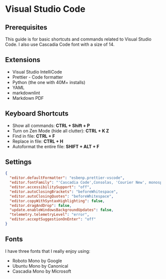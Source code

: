 # Visual Studio Code

## Prerequisites

This guide is for basic shortcuts and commands related to Visual Studio Code.
I also use Cascadia Code font with a size of 14.

## Extensions

- Visual Studio IntelliCode
- Prettier - Code formatter
- Python (the one with 40M+ installs)
- YAML
- markdownlint
- Markdown PDF

## Keyboard Shortcuts

- Show all commands: **CTRL + Shift + P**
- Turn on Zen Mode (hide all clutter): **CTRL + K Z**
- Find in file: **CTRL + F**
- Replace in file: **CTRL + H**
- Autoformat the entire file: **SHIFT + ALT + F**

## Settings

```json
{
  "editor.defaultFormatter": "esbenp.prettier-vscode",
  "editor.fontFamily": "'Cascadia Code',Consolas, 'Courier New', monospace",
  "editor.accessibilitySupport": "off",
  "editor.autoClosingBrackets": "beforeWhitespace",
  "editor.autoClosingQuotes": "beforeWhitespace",
  "editor.copyWithSyntaxHighlighting": false,
  "editor.dragAndDrop": false,
  "update.enableWindowsBackgroundUpdates": false,
  "telemetry.telemetryLevel": "error",
  "editor.acceptSuggestionOnEnter": "off"
}
```

## Fonts

I have three fonts that I really enjoy using:

- Roboto Mono by Google
- Ubuntu Mono by Canonical
- Cascadia Mono by Microsoft

